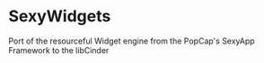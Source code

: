 SexyWidgets
===========

Port of the resourceful Widget engine from the PopCap's SexyApp Framework to the libCinder
